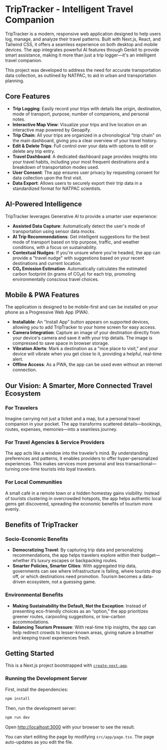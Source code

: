 # TripTracker - Intelligent Travel Companion

TripTracker is a modern, responsive web application designed to help users log, manage, and analyze their travel patterns. Built with Next.js, React, and Tailwind CSS, it offers a seamless experience on both desktop and mobile devices. The app integrates powerful AI features through Genkit to provide smart assistance, making it more than just a trip logger—it's an intelligent travel companion.

This project was developed to address the need for accurate transportation data collection, as outlined by NATPAC, to aid in urban and transportation planning.

## Core Features

*   **Trip Logging**: Easily record your trips with details like origin, destination, mode of transport, purpose, number of companions, and personal notes.
*   **Interactive Map View**: Visualize your trips and live location on an interactive map powered by Geoapify.
*   **Trip Chain**: All your trips are organized in a chronological "trip chain" on the main dashboard, giving you a clear overview of your travel history.
*   **Edit & Delete Trips**: Full control over your data with options to edit or delete any trip entry.
*   **Travel Dashboard**: A dedicated dashboard page provides insights into your travel habits, including your most frequent destinations and a breakdown of transportation modes used.
*   **User Consent**: The app ensures user privacy by requesting consent for data collection upon the first visit.
*   **Data Export**: Allows users to securely export their trip data in a standardized format for NATPAC scientists.

## AI-Powered Intelligence

TripTracker leverages Generative AI to provide a smarter user experience:

*   **Assisted Data Capture**: Automatically detect the user's mode of transportation using sensor data mocks.
*   **AI Trip Recommendations**: Get intelligent suggestions for the best mode of transport based on trip purpose, traffic, and weather conditions, with a focus on sustainability.
*   **Contextual Nudges**: If you're unsure where you're headed, the app can provide a "travel nudge" with suggestions based on your recent destinations and current location.
*   **CO₂ Emission Estimation**: Automatically calculates the estimated carbon footprint (in grams of CO₂e) for each trip, promoting environmentally conscious travel choices.

## Mobile & PWA Features

The application is designed to be mobile-first and can be installed on your phone as a Progressive Web App (PWA).

*   **Installable**: An "Install App" button appears on supported devices, allowing you to add TripTracker to your home screen for easy access.
*   **Camera Integration**: Capture an image of your destination directly from your device's camera and save it with your trip details. The image is compressed to save space in browser storage.
*   **Vibration Alerts**: Mark a destination as a "nice place to visit," and your device will vibrate when you get close to it, providing a helpful, real-time alert.
*   **Offline Access**: As a PWA, the app can be used even without an internet connection.

## Our Vision: A Smarter, More Connected Travel Ecosystem

### For Travelers
Imagine carrying not just a ticket and a map, but a personal travel companion in your pocket. The app transforms scattered details—bookings, routes, expenses, memories—into a seamless journey.

### For Travel Agencies & Service Providers
The app acts like a window into the traveler’s mind. By understanding preferences and patterns, it enables providers to offer hyper-personalized experiences. This makes services more personal and less transactional—turning one-time tourists into loyal travelers.

### For Local Communities
A small café in a remote town or a hidden homestay gains visibility. Instead of tourists clustering in overcrowded hotspots, the app helps authentic local gems get discovered, spreading the economic benefits of tourism more evenly.

## Benefits of TripTracker

### Socio-Economic Benefits

*   **Democratizing Travel**: By capturing trip data and personalizing recommendations, the app helps travelers explore within their budget—whether it’s luxury escapes or backpacking routes.
*   **Smarter Policies, Smarter Cities**: With aggregated trip data, governments can see where infrastructure is failing, where tourists drop off, or which destinations need promotion. Tourism becomes a data-driven ecosystem, not a guessing game.

### Environmental Benefits

*   **Making Sustainability the Default, Not the Exception**: Instead of presenting eco-friendly choices as an “option,” the app prioritizes greener routes, carpooling suggestions, or low-carbon accommodations.
*   **Balancing Tourism Pressure**: With real-time trip insights, the app can help redirect crowds to lesser-known areas, giving nature a breather and keeping travel experiences fresh.


## Getting Started

This is a Next.js project bootstrapped with [`create-next-app`](https://github.com/vercel/next.js/tree/canary/packages/create-next-app).

### Running the Development Server

First, install the dependencies:

```bash
npm install
```

Then, run the development server:

```bash
npm run dev
```

Open [http://localhost:3000](http://localhost:3000) with your browser to see the result.

You can start editing the page by modifying `src/app/page.tsx`. The page auto-updates as you edit the file.
